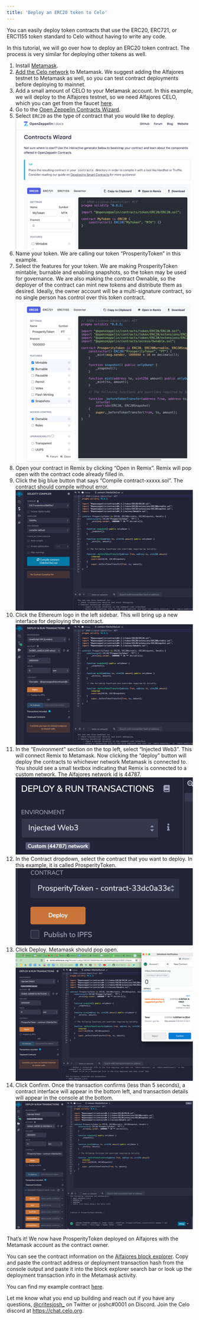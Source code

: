 ```yaml
---
title: 'Deploy an ERC20 token to Celo'
---
```


You can easily deploy token contracts that use the ERC20, ERC721, or ERC1155 token standard to Celo without having to write any code.

In this tutorial, we will go over how to deploy an ERC20 token contract. The process is very similar for deploying other tokens as well.

1. Install [Metamask](https://metamask.io/).
2. [Add the Celo network](/getting-started/wallets/using-metamask-with-celo/manual-setup#adding-a-celo-network-to-metamask) to Metamask. We suggest adding the Alfajores testnet to Metamask as well, so you can test contract deployments before deploying to mainnet.
3. Add a small amount of CELO to your Metamask account. In this example, we will deploy to the Alfajores testnet, so we need Alfajores CELO, which you can get from the faucet [here](https://celo.org/developers/faucet).
4. Go to the [Open Zeppelin Contracts Wizard](https://docs.openzeppelin.com/contracts/4.x/wizard).
5. Select `ERC20` as the type of contract that you would like to deploy. ![erc20 empty settings.png](https://github.com/critesjosh/images/blob/main/token_deploy_tutorials/erc20%20empty%20settings.png?raw=true)
6. Name your token. We are calling our token “ProsperityToken” in this example.
7. Select the features for your token. We are making ProsperityToken mintable, burnable and enabling snapshots, so the token may be used for governance. We are also making the contract Ownable, so the deployer of the contract can mint new tokens and distribute them as desired. Ideally, the owner account will be a multi-signature contract, so no single person has control over this token contract. ![erc20 filled settings.png](https://github.com/critesjosh/images/blob/main/token_deploy_tutorials/erc20%20filled%20settings.png?raw=true)
8. Open your contract in Remix by clicking “Open in Remix”. Remix will pop open with the contract code already filled in.
9. Click the big blue button that says “Compile contract-xxxxx.sol”. The contract should compile without error. ![remix compile erc20.png](https://github.com/critesjosh/images/blob/main/token_deploy_tutorials/remix%20compile%20erc20.png?raw=true)
10. Click the Ethereum logo in the left sidebar. This will bring up a new interface for deploying the contract. ![remix deploy erc20.png](https://github.com/critesjosh/images/blob/main/token_deploy_tutorials/remix%20deploy%20erc20.png?raw=true)
11. In the “Environment” section on the top left, select “Injected Web3”. This will connect Remix to Metamask. Now clicking the “deploy” button will deploy the contracts to whichever network Metamask is connected to. You should see a small textbox indicating that Remix is connected to a custom network. The Alfajores network id is 44787. ![select injected web3.png](https://github.com/critesjosh/images/blob/main/token_deploy_tutorials/select%20injected%20web3.png?raw=true)
12. In the Contract dropdown, select the contract that you want to deploy. In this example, it is called ProsperityToken. ![select prosperitytoken erc20 contract.png](https://github.com/critesjosh/images/blob/main/token_deploy_tutorials/select%20prosperitytoken%20erc20%20contract.png?raw=true)
13. Click Deploy. Metamask should pop open. ![deploy prosperity token erc20.png](https://github.com/critesjosh/images/blob/main/token_deploy_tutorials/deploy%20prosperity%20token%20erc20.png?raw=true)
14. Click Confirm. Once the transaction confirms (less than 5 seconds), a contract interface will appear in the bottom left, and transaction details will appear in the console at the bottom. ![deployed prosperity token.png](https://github.com/critesjosh/images/blob/main/token_deploy_tutorials/deployed%20prosperity%20token.png?raw=true)

That’s it! We now have ProsperityToken deployed on Alfajores with the Metamask account as the contract owner.

You can see the contract information on the [Alfajores block explorer](https://alfajores-blockscout.celo-testnet.org/). Copy and paste the contract address or deployment transaction hash from the console output and paste it into the block explorer search bar or look up the deployment transaction info in the Metamask activity. 

You can find my example contract [here](https://alfajores-blockscout.celo-testnet.org/address/0x97d550A2540F902F4501e21A6c09f12B69173261/transactions).

Let me know what you end up building and reach out if you have any questions, [@critesjosh_](https://twitter.com/critesjosh_) on Twitter or joshc#0001 on Discord. Join the Celo discord at https://chat.celo.org.
